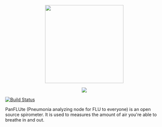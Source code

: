 <div>
<p align=center> 
  <img src="https://i.imgur.com/0TSIkA5.png" width="250px"/>
</p> 
<p align=center> 
  <img src="https://imgur.com/P6kJoAm.png"/>
</p> 
</div>

[![Build Status](http://img.shields.io/travis/COVID-19-electronic-health-system/PanFLUte/master.svg?style=for-the-badge)](https://travis-ci.org/COVID-19-electronic-health-system/PanFLUte)

PanFLUte (Pneumonia analyzing node for FLU to everyone) is an open source spirometer.
It is used to measures the amount of air you're able to breathe in and out.
